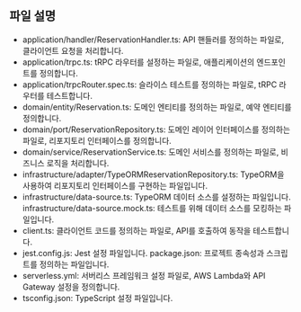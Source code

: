 ## 파일 설명
- application/handler/ReservationHandler.ts: API 핸들러를 정의하는 파일로, 클라이언트 요청을 처리합니다.
- application/trpc.ts: tRPC 라우터를 설정하는 파일로, 애플리케이션의 엔드포인트를 정의합니다.
- application/trpcRouter.spec.ts: 슬라이스 테스트를 정의하는 파일로, tRPC 라우터를 테스트합니다.
- domain/entity/Reservation.ts: 도메인 엔티티를 정의하는 파일로, 예약 엔티티를 정의합니다.
- domain/port/ReservationRepository.ts: 도메인 레이어 인터페이스를 정의하는 파일로, 리포지토리 인터페이스를 정의합니다.
- domain/service/ReservationService.ts: 도메인 서비스를 정의하는 파일로, 비즈니스 로직을 처리합니다.
- infrastructure/adapter/TypeORMReservationRepository.ts: TypeORM을 사용하여 리포지토리 인터페이스를 구현하는 파일입니다.
- infrastructure/data-source.ts: TypeORM 데이터 소스를 설정하는 파일입니다.
infrastructure/data-source.mock.ts: 테스트를 위해 데이터 소스를 모킹하는 파일입니다.
- client.ts: 클라이언트 코드를 정의하는 파일로, API를 호출하여 동작을 테스트합니다.
- jest.config.js: Jest 설정 파일입니다.
package.json: 프로젝트 종속성과 스크립트를 정의하는 파일입니다.
- serverless.yml: 서버리스 프레임워크 설정 파일로, AWS Lambda와 API Gateway 설정을 정의합니다.
- tsconfig.json: TypeScript 설정 파일입니다.